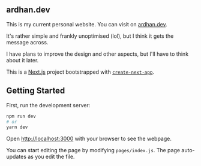 ## ardhan.dev

This is my current personal website. You can visit on [ardhan.dev](https://ardhan.dev).

It's rather simple and frankly unoptimised (lol), but I think it gets the message across.

I have plans to improve the design and other aspects, but I'll have to think about it later.

This is a [Next.js](https://nextjs.org/) project bootstrapped with [`create-next-app`](https://github.com/vercel/next.js/tree/canary/packages/create-next-app).

## Getting Started

First, run the development server:

```bash
npm run dev
# or
yarn dev
```

Open [http://localhost:3000](http://localhost:3000) with your browser to see the webpage.

You can start editing the page by modifying `pages/index.js`. The page auto-updates as you edit the file.